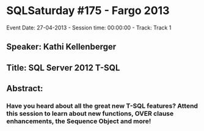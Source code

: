 # SQLSaturday #175 - Fargo 2013
Event Date: 27-04-2013 - Session time: 00:00:00 - Track: Track 1
## Speaker: Kathi Kellenberger
## Title: SQL Server 2012 T-SQL
## Abstract:
### Have you heard about all the great new T-SQL features? Attend this session to learn about new functions, OVER clause enhancements, the Sequence Object and more!
